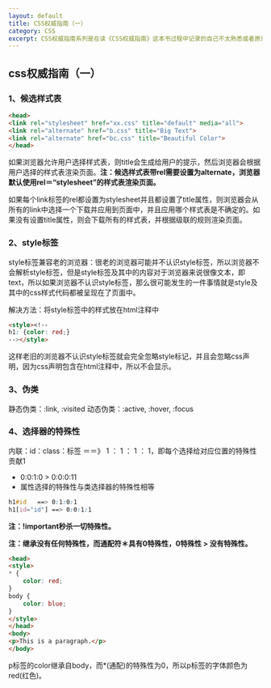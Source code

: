 ```yaml
---
layout: default
title: CSS权威指南（一）
category: CSS
excerpt: CSS权威指南系列是在读《CSS权威指南》这本书过程中记录的自己不太熟悉或者原来不会的知识点。
---
```


<h2>css权威指南（一）</h2>

<h3>1、候选样式表</h3>

```html
<head>
<link rel="stylesheet" href="xx.css" title="default" media="all">
<link rel="alternate" href="b.css" title="Big Text">
<link rel="alternate" href="bc.css" title="Beautiful Color">
</head>
```
如果浏览器允许用户选择样式表，则title会生成给用户的提示，然后浏览器会根据用户选择的样式表渲染页面。**注：候选样式表带rel需要设置为alternate，浏览器默认使用rel＝“stylesheet”的样式表渲染页面。**

如果每个link标签的rel都设置为stylesheet并且都设置了title属性，则浏览器会从所有的link中选择一个下载并应用到页面中，并且应用哪个样式表是不确定的。如果没有设置title属性，则会下载所有的样式表，并根据级联的规则渲染页面。

<h3>2、style标签</h3>
style标签兼容老的浏览器：很老的浏览器可能并不认识style标签，所以浏览器不会解析style标签，但是style标签及其中的内容对于浏览器来说很像文本，即text，所以如果浏览器不认识style标签，那么很可能发生的一件事情就是style及其中的css样式代码都被呈现在了页面中。

解决方法：将style标签中的样式放在html注释中

```html
<style><!--
h1: {color: red;}
--></style>
```

这样老旧的浏览器不认识style标签就会完全忽略style标记，并且会忽略css声明，因为css声明包含在html注释中，所以不会显示。

<h3>3、伪类</h3>
静态伪类：:link, :visited
动态伪类：:active, :hover, :focus

<h3>4、选择器的特殊性</h3>

内联：id：class：标签 ＝＝》 1 ： 1 ： 1 ： 1，即每个选择给对应位置的特殊性贡献1

* 0:0:1:0 > 0:0:0:11
* 属性选择的特殊性与类选择器的特殊性相等

```css
h1#id	==> 0:1:0:1
h1[id="id"]	==> 0:0:1:1
```

**注：!important秒杀一切特殊性。**

**注：继承没有任何特殊性，而通配符＊具有0特殊性，0特殊性 > 没有特殊性。**

```html
<head>
<style>
* {
	color: red;
}
body {
	color: blue;
}
</style>
</head>
<body>
<p>This is a paragraph.</p>
</body>
```
p标签的color继承自body，而*(通配)的特殊性为0，所以p标签的字体颜色为red(红色)。
